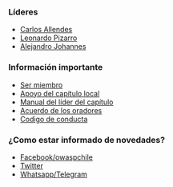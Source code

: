 ### Líderes

* [Carlos Allendes](mailto:carlos.allendes@owasp.org)
* [Leonardo Pizarro](mailto:leonardo.pizarro@owasp.org)
* [Alejandro Johannes](mailto:alejandro.johannes@owasp.org)

### Información importante

* [Ser miembro](https://www.owasp.org/index.php/Membership)
* [Apoyo del capítulo local](https://www.owasp.org/index.php/Local_Chapter_Supporter)
* [Manual del líder del capítulo](https://www.owasp.org/index.php/Chapter_Leader_Handbook)
* [Acuerdo de los oradores](https://www.owasp.org/index.php/Speaker_Agreement)
* [Codigo de conducta](https://www.owasp.org/index.php/Governance/Conference_Policies)

### ¿Como estar informado de novedades?

* [Facebook/owaspchile](https://web.facebook.com/owasp.owaspchile.7)  
* [Twitter](https://twitter.com/#!/search/realtime/owaspchile)         
* [Whatsapp/Telegram](mailto:carlos.allendes@owasp.org)
